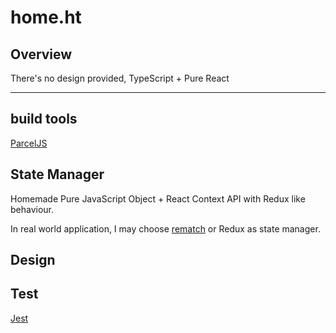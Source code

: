 # home.ht

## Overview

There's no design provided,
TypeScript + Pure React

---

## build tools

[ParcelJS](https://parceljs.org/)

## State Manager

Homemade Pure JavaScript Object + React Context API with Redux like behaviour.

In real world application, I may choose [rematch](https://rematch.gitbooks.io/rematch/) or Redux as state manager.

## Design


## Test

[Jest](https://jestjs.io)